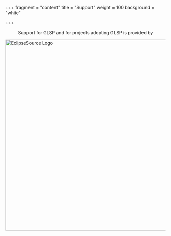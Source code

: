 +++
fragment = "content"
title = "Support"
weight = 100
background = "white"

+++

<p style="text-align: center;">
Support for GLSP and for projects adopting GLSP is provided by
</p>

<img src="../images/eslogo.png" alt="EclipseSource Logo" width="600" style="display: block; margin: auto;" />
